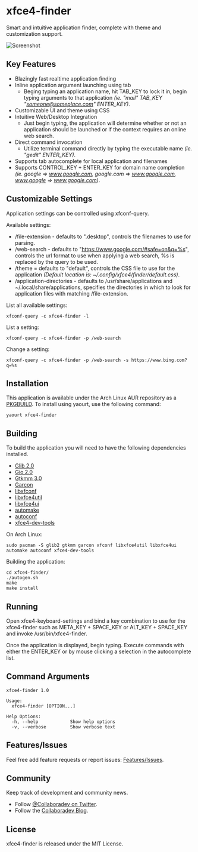 # xfce4-finder
Smart and intuitive application finder, complete with theme and customization support.

![Screenshot](https://cloud.githubusercontent.com/assets/7003154/20498215/3f256b5c-affa-11e6-9f6f-9fcdc8b94f08.png)

## Key Features
- Blazingly fast realtime application finding
- Inline application argument launching using tab
    - Beging typing an application name, hit TAB_KEY to lock it in, begin typing arguments to that application *(ie. "mail" TAB_KEY "someone@someplace.com" ENTER_KEY)*.
- Customizable UI and theme using CSS
- Intuitive Web/Desktop Integration
    - Just begin typing, the application will determine whether or not an application should be launched or if the context requires an online web search.
- Direct command invocation
    - Utilize terminal command directly by typing the executable name *(ie. "gedit" ENTER_KEY)*.
- Supports tab autocomplete for local application and filenames
- Supports CONTROL_KEY + ENTER_KEY for domain name completion *(ie. google => www.google.com, google.com => www.google.com, www.google => www.google.com)*.

## Customizable Settings
Application settings can be controlled using xfconf-query.

Available settings:
- /file-extension - defaults to ".desktop", controls the filenames to use for parsing.
- /web-search - defaults to "https://www.google.com/#safe=on&q=%s", controls the url format to use when applying a web search, %s is replaced by the query to be used.
- /theme = defaults to "default", controls the CSS file to use for the application *(Default location is: ~/.config/xfce4/finder/default.css)*.
- /application-directories - defaults to /usr/share/applications and ~/.local/share/applications, specifies the directories in which to look for application files with matching /file-extension.

List all available settings:

    xfconf-query -c xfce4-finder -l

List a setting:

    xfconf-query -c xfce4-finder -p /web-search

Change a setting:

    xfconf-query -c xfce4-finder -p /web-search -s https://www.bing.com?q=%s

## Installation
This application is available under the Arch Linux AUR repository as a [PKGBUILD](https://aur.archlinux.org/packages/xfce4-finder/).  To install using yaourt, use the following command:

	yaourt xfce4-finder

## Building
To build the application you will need to have the following dependencies installed.
- [Glib 2.0](https://developer.gnome.org/glib/)
- [Gio 2.0](https://developer.gnome.org/gio/)
- [Gtkmm 3.0](http://www.gtkmm.org/en/)
- [Garcon](http://www.linuxfromscratch.org/blfs/view/svn/xfce/garcon.html)
- [libxfconf](http://www.linuxfromscratch.org/blfs/view/systemd/xfce/xfconf.html)
- [libxfce4util](http://www.linuxfromscratch.org/blfs/view/7.9/xfce/libxfce4util.html)
- [libxfce4ui](http://www.linuxfromscratch.org/blfs/view/systemd/xfce/libxfce4ui.html)
- [automake](https://www.gnu.org/software/automake/)
- [autoconf](https://www.gnu.org/software/autoconf/autoconf.html)
- [xfce4-dev-tools](http://www.xfce.org/)

On Arch Linux:

    sudo pacman -S glib2 gtkmm garcon xfconf libxfce4util libxfce4ui automake autoconf xfce4-dev-tools



Building the application:

    cd xfce4-finder/
    ./autogen.sh
    make
    make install

## Running
Open xfce4-keyboard-settings and bind a key combination to use for the xfce4-finder such as META_KEY + SPACE_KEY or ALT_KEY + SPACE_KEY and invoke /usr/bin/xfce4-finder.

Once the application is displayed, begin typing.  Execute commands with either the ENTER_KEY or by mouse clicking a selection in the autocomplete list.

## Command Arguments

    xfce4-finder 1.0

    Usage:
      xfce4-finder [OPTION...]

    Help Options:
      -h, --help	        Show help options
      -v, --verbose         Show verbose text

## Features/Issues
Feel free add feature requests or report issues: [Features/Issues](https://github.com/godlikemouse/xfce4-finder/issues).

## Community

Keep track of development and community news.

* Follow [@Collaboradev on Twitter](https://twitter.com/collaboradev).
* Follow the [Collaboradev Blog](http://www.collaboradev.com).

## License

xfce4-finder is released under the MIT License.
